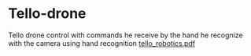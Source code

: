 # Tello-drone
Tello drone control with commands he receive by the hand he recognize with the camera using hand recognition 
[tello_robotics.pdf](https://github.com/danielsem4/Tello-drone-/files/10498107/tello_robotics.pdf)
